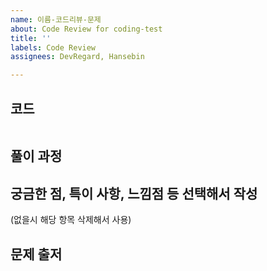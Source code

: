 ```yaml
---
name: 이름-코드리뷰-문제
about: Code Review for coding-test
title: ''
labels: Code Review
assignees: DevRegard, Hansebin

---
```


## 코드
``` javascript

```

## 풀이 과정

## 궁금한 점, 특이 사항, 느낌점 등 선택해서 작성 
(없을시 해당 항목 삭제해서 사용)

## 문제 출저
